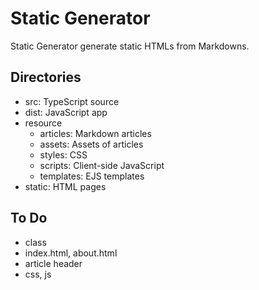 # Static Generator

Static Generator generate static HTMLs from Markdowns.

## Directories
- src: TypeScript source
- dist: JavaScript app
- resource
    - articles: Markdown articles
    - assets: Assets of articles
    - styles: CSS
    - scripts: Client-side JavaScript
    - templates: EJS templates
- static: HTML pages

## To Do
- class
- index.html, about.html
- article header
- css, js